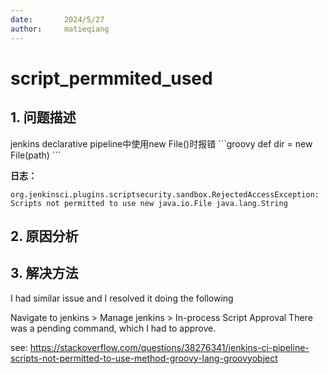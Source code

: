 ```yaml
---
date:       2024/5/27
author:     matieqiang
---
```


script_permmited_used
===
<h2> 1. 问题描述 </h2>
jenkins declarative pipeline中使用new File()时报错
```groovy
def dir = new File(path)
```

**日志：**

```
org.jenkinsci.plugins.scriptsecurity.sandbox.RejectedAccessException: Scripts not permitted to use new java.io.File java.lang.String
```

<h2> 2. 原因分析 </h2>
<h2> 3. 解决方法 </h2>

I had similar issue and I resolved it doing the following

Navigate to jenkins > Manage jenkins > In-process Script Approval
There was a pending command, which I had to approve.

see: https://stackoverflow.com/questions/38276341/jenkins-ci-pipeline-scripts-not-permitted-to-use-method-groovy-lang-groovyobject